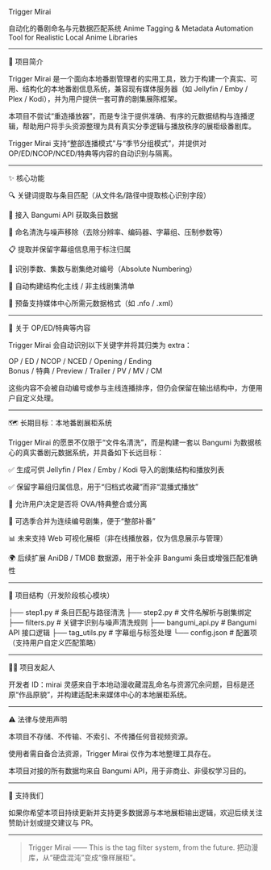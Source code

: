 Trigger Mirai

自动化的番剧命名与元数据匹配系统
Anime Tagging & Metadata Automation Tool for Realistic Local Anime Libraries


---

🧠 项目简介

Trigger Mirai 是一个面向本地番剧管理者的实用工具，致力于构建一个真实、可用、结构化的本地番剧信息系统，兼容现有媒体服务器（如 Jellyfin / Emby / Plex / Kodi），并为用户提供一套可靠的剧集展陈框架。

本项目不尝试“重造播放器”，而是专注于提供准确、有序的元数据结构与连播逻辑，帮助用户将手头资源整理为具有真实分季逻辑与播放秩序的展柜级番剧库。

Trigger Mirai 支持“整部连播模式”与“季节分组模式”，并提供对 OP/ED/NCOP/NCED/特典等内容的自动识别与隔离。


---

✨ 核心功能

🔍 关键词提取与条目匹配（从文件名/路径中提取核心识别字段）

🔗 接入 Bangumi API 获取条目数据

🧼 命名清洗与噪声移除（去除分辨率、编码器、字幕组、压制参数等）

📋 提取并保留字幕组信息用于标注归属

🔢 识别季数、集数与剧集绝对编号（Absolute Numbering）

🧠 自动构建结构化主线 / 非主线剧集清单

🧾 预备支持媒体中心所需元数据格式（如 .nfo / .xml）



---

🧾 关于 OP/ED/特典等内容

Trigger Mirai 会自动识别以下关键字并将其归类为 extra：

OP / ED / NCOP / NCED / Opening / Ending  
Bonus / 特典 / Preview / Trailer / PV / MV / CM

这些内容不会被自动编号或参与主线连播排序，但仍会保留在输出结构中，方便用户自定义处理。


---

🗺️ 长期目标：本地番剧展柜系统

Trigger Mirai 的愿景不仅限于“文件名清洗”，而是构建一套以 Bangumi 为数据核心的真实番剧元数据系统，并具备如下长远目标：

✅ 生成可供 Jellyfin / Plex / Emby / Kodi 导入的剧集结构和播放列表

✅ 保留字幕组归属信息，用于“归档式收藏”而非“混播式播放”

🧠 允许用户决定是否将 OVA/特典整合或分离

🔄 可选季合并为连续编号剧集，便于“整部补番”

📊 未来支持 Web 可视化展柜（非在线播放器，仅为信息展示与管理）

🌍 后续扩展 AniDB / TMDB 数据源，用于补全非 Bangumi 条目或增强匹配准确性



---

🧪 项目结构（开发阶段核心模块）

├── step1.py        # 条目匹配与路径清洗
├── step2.py        # 文件名解析与剧集绑定
├── filters.py      # 关键字识别与噪声清洗规则
├── bangumi_api.py  # Bangumi API 接口逻辑
├── tag_utils.py    # 字幕组与标签处理
└── config.json     # 配置项（支持用户自定义匹配策略）


---

🧑‍💻 项目发起人

开发者 ID：mirai
灵感来自于本地动漫收藏混乱命名与资源冗余问题，目标是还原“作品原貌”，并构建适配未来媒体中心的本地展柜系统。


---

⚠️ 法律与使用声明

本项目不存储、不传输、不索引、不传播任何音视频资源。

使用者需自备合法资源，Trigger Mirai 仅作为本地整理工具存在。

本项目对接的所有数据均来自 Bangumi API，用于非商业、非侵权学习目的。



---

🙌 支持我们

如果你希望本项目持续更新并支持更多数据源与本地展柜输出逻辑，欢迎后续关注赞助计划或提交建议与 PR。


---

> Trigger Mirai —— This is the tag filter system, from the future.
把动漫库，从“硬盘混沌”变成“像样展柜”。
